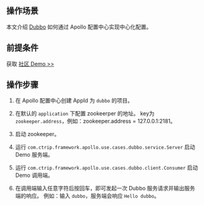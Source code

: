 ## 操作场景

本文介绍 [Dubbo](https://github.com/apache/incubator-dubbo) 如何通过 Apollo 配置中心实现中心化配置。


## 前提条件
获取 [社区 Demo >>](https://github.com/ctripcorp/apollo-use-cases/tree/master/dubbo)

## 操作步骤
1. 在 Apollo 配置中心创建 AppId 为 `dubbo` 的项目。
2. 在默认的 `application` 下配置 zookeerper 的地址。
	key为 `zookeeper.address`，例如：zookeeper.address = 127.0.0.1:2181。
3. 启动 zookeeper。
4. 运行 `com.ctrip.framework.apollo.use.cases.dubbo.service.Server` 启动 Demo 服务端。
5. 运行 `com.ctrip.framework.apollo.use.cases.dubbo.client.Consumer` 启动 Demo 调用端。

6. 在调用端输入任意字符后按回车，即可发起一次 Dubbo 服务请求并输出服务端的响应。
	例如：输入 `dubbo`，服务端会响应 `Hello dubbo`。
